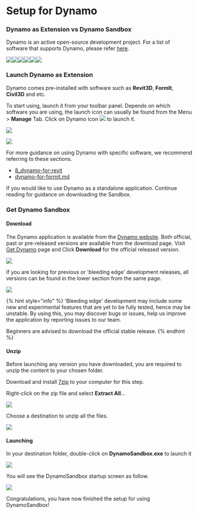# Setup for Dynamo

### Dynamo as Extension vs Dynamo Sandbox

Dynamo is an active open-source development project. For a list of software that supports Dynamo, please refer [here](http://dynamobim.org/download/).

![](<../.gitbook/assets/setup for dynamo - dynamo revit.jpg>)![](<../.gitbook/assets/setup for dynamo - dynamo civil 3D.jpg>)![](<../.gitbook/assets/setup for dynamo - dynamo alias design.jpg>)![](<../.gitbook/assets/setup for dynamo - dynamo formit.jpg>)![](<../.gitbook/assets/setup for dynamo - dynamo advance steel (1).jpg>)![](<../.gitbook/assets/setup for dynamo - dynamo robot structural analysis.jpg>)

### Launch Dynamo as Extension

Dynamo comes pre-installed with software such as **Revit3D**, **FormIt**, **Civil3D** and etc.

To start using, launch it from your toolbar panel. Depends on which software you are using, the launch icon can usually be found from the Menu > **Manage** Tab. Click on Dynamo icon ![](../.gitbook/assets/dynamoCore-halfSize.png) to launch it.

![](<../.gitbook/assets/launch dynamo from revit.jpg>)

![](<../.gitbook/assets/setup for dynamo - launch dynamo.gif>)

For more guidance on using Dynamo with specific software, we recommend referring to these sections.

* [8\_dynamo-for-revit](../8\_dynamo-for-revit/ "mention")
* [dynamo-for-formit.md](../dynamo-for-formit.md "mention")

If you would like to use Dynamo as a standalone application. Continue reading for guidance on downloading the Sandbox.

### Get Dynamo Sandbox

#### Download

The Dynamo application is available from the [Dynamo website](http://dynamobim.com). Both official, past or pre-released versions are available from the download page. Visit [Get Dynamo](http://dynamobim.org/download/) page and Click **Download** for the official released version.

![](<../.gitbook/assets/image (4).png>)

If you are looking for previous or 'bleeding edge' development releases, all versions can be found in the lower section from the same page.

![](<../.gitbook/assets/03-02 Dynamo Sandbox All builds.jpg>)

{% hint style="info" %}
'Bleeding edge' development may include some new and experimental features that are yet to be fully tested, hence may be unstable. By using this, you may discover bugs or issues, help us improve the application by reporting issues to our team.

Beginners are advised to download the official stable release.
{% endhint %}

#### Unzip

Before launching any version you have downloaded, you are required to unzip the content to your chosen folder.

Download and install [7zip](https://www.7-zip.org/download.html) to your computer for this step.

Right-click on the zip file and select **Extract All**...

![](<../.gitbook/assets/03-03 Extract zip file.jpg>)

Choose a destination to unzip all the files.

![](<../.gitbook/assets/03-04 Extract destination folder (1).jpg>)

#### Launching

In your destination folder, double-click on **DynamoSandbox.exe** to launch it

![](<../.gitbook/assets/03-05 Dynamo exe.jpg>)

You will see the DynamoSandbox startup screen as follow.

![](<../.gitbook/assets/03-06 Dynamo startup screen.jpg>)

Congratulations, you have now finished the setup for using DynamoSandbox!
